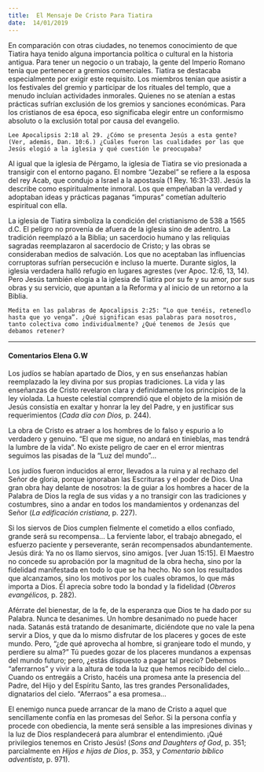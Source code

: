 ```yaml
---
title:  El Mensaje De Cristo Para Tiatira
date:  14/01/2019
---
```


En comparación con otras ciudades, no tenemos conocimiento de que Tiatira haya tenido alguna importancia política o cultural en la historia antigua. Para tener un negocio o un trabajo, la gente del Imperio Romano tenía que pertenecer a gremios comerciales. Tiatira se destacaba especialmente por exigir este requisito. Los miembros tenían que asistir a los festivales del gremio y participar de los rituales del templo, que a menudo incluían actividades inmorales. Quienes no se atenían a estas prácticas sufrían exclusión de los gremios y sanciones económicas. Para los cristianos de esa época, eso significaba elegir entre un conformismo absoluto o la exclusión total por causa del evangelio.

`Lee Apocalipsis 2:18 al 29. ¿Cómo se presenta Jesús a esta gente? (Ver, además, Dan. 10:6.) ¿Cuáles fueron las cualidades por las que Jesús elogió a la iglesia y qué cuestión le preocupaba?`

Al igual que la iglesia de Pérgamo, la iglesia de Tiatira se vio presionada a transigir con el entorno pagano. El nombre “Jezabel” se refiere a la esposa del rey Acab, que condujo a Israel a la apostasía (1 Rey. 16:31-33). Jesús la describe como espiritualmente inmoral. Los que empeñaban la verdad y adoptaban ideas y prácticas paganas “impuras” cometían adulterio espiritual con ella.

La iglesia de Tiatira simboliza la condición del cristianismo de 538 a 1565 d.C. El peligro no provenía de afuera de la iglesia sino de adentro. La tradición reemplazó a la Biblia; un sacerdocio humano y las reliquias sagradas reemplazaron al sacerdocio de Cristo; y las obras se consideraban medios de salvación. Los que no aceptaban las influencias corruptoras sufrían persecución e incluso la muerte. Durante siglos, la iglesia verdadera halló refugio en lugares agrestes (ver Apoc. 12:6, 13, 14). Pero Jesús también elogia a la iglesia de Tiatira por su fe y su amor, por sus obras y su servicio, que apuntan a la Reforma y al inicio de un retorno a la Biblia.

`Medita en las palabras de Apocalipsis 2:25: “Lo que tenéis, retenedlo hasta que yo venga”. ¿Qué significan esas palabras para nosotros, tanto colectiva como individualmente? ¿Qué tenemos de Jesús que debamos retener?`

---

#### Comentarios Elena G.W

Los judíos se habían apartado de Dios, y en sus enseñanzas habían reemplazado la ley divina por sus propias tradiciones. La vida y las enseñanzas de Cristo revelaron clara y definidamente los principios de la ley violada. La hueste celestial comprendió que el objeto de la misión de Jesús consistía en exaltar y honrar la ley del Padre, y en justificar sus requerimientos (_Cada día con Dios,_ p. 244).

La obra de Cristo es atraer a los hombres de lo falso y espurio a lo verdadero y genuino. “El que me sigue, no andará en tinieblas, mas tendrá la lumbre de la vida”. No existe peligro de caer en el error mientras seguimos las pisadas de la “Luz del mundo”…

Los judíos fueron inducidos al error, llevados a la ruina y al rechazo del Señor de gloria, porque ignoraban las Escrituras y el poder de Dios. Una gran obra hay delante de nosotros: la de guiar a los hombres a hacer de la Palabra de Dios la regla de sus vidas y a no transigir con las tradiciones y costumbres, sino a andar en todos los mandamientos y ordenanzas del Señor (_La edificación cristiana_, p. 227).

Si los siervos de Dios cumplen fielmente el cometido a ellos confiado, grande será su recompensa… La ferviente labor, el trabajo abnegado, el esfuerzo paciente y perseverante, serán recompensados abundantemente. Jesús dirá: Ya no os llamo siervos, sino amigos. [ver Juan 15:15]. El Maestro no concede su aprobación por la magnitud de la obra hecha, sino por la fidelidad manifestada en todo lo que se ha hecho. No son los resultados que alcanzamos, sino los motivos por los cuales obramos, lo que más importa a Dios. Él aprecia sobre todo la bondad y la fidelidad (_Obreros evangélicos,_ p. 282).

Aférrate del bienestar, de la fe, de la esperanza que Dios te ha dado por su Palabra. Nunca te desanimes. Un hombre desanimado no puede hacer nada. Satanás está tratando de desanimarte, diciéndote que no vale la pena servir a Dios, y que da lo mismo disfrutar de los placeres y goces de este mundo. Pero, “¿de qué aprovecha al hombre, si granjeare todo el mundo, y perdiere su alma?” Tú puedes gozar de los placeres mundanos a expensas del mundo futuro; pero, ¿estás dispuesto a pagar tal precio? Debemos “aferrarnos” y vivir a la altura de toda la luz que hemos recibido del cielo… Cuando os entregáis a Cristo, hacéis una promesa ante la presencia del Padre, del Hijo y del Espíritu Santo, las tres grandes Personalidades, dignatarios del cielo. “Aferraos” a esa promesa…

El enemigo nunca puede arrancar de la mano de Cristo a aquel que sencillamente confía en las promesas del Señor. Si la persona confía y procede con obediencia, la mente será sensible a las impresiones divinas y la luz de Dios resplandecerá para alumbrar el entendimiento. ¡Qué privilegios tenemos en Cristo Jesús! (_Sons and Daughters of God_, p. 351; parcialmente en _Hijos e hijas de Dios_, p. 353, y _Comentario bíblico adventista_, p. 971).